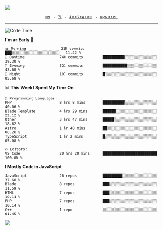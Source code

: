 <img style="bottom: 800px;" src="https://imgur.com/rilHVxA.png"/>
<p align="center">
  <samp>
    <a href="https://fayln.com">me</a> .
    <!-- <a href="https://fayln.com/projects">projects</a> . -->
    <a href="https://go.fayln.com/twitter">𝕏</a> .
    <a href="https://go.fayln.com/instagram">instagram</a> .
<!--     <a href="https://go.fayln.com/polywork">polywork</a> . -->
    <a href="https://github.com/sponsors/faridhnzz">sponsor</a>
  </samp>
</p>

---
<!--START_SECTION:waka-->
![Code Time](http://img.shields.io/badge/Code%20Time-3%2C338%20hrs%2040%20mins-blue)

**I'm an Early 🐤** 

```text
🌞 Morning                215 commits         ███░░░░░░░░░░░░░░░░░░░░░░   11.42 % 
🌆 Daytime                740 commits         ██████████░░░░░░░░░░░░░░░   39.30 % 
🌃 Evening                821 commits         ███████████░░░░░░░░░░░░░░   43.60 % 
🌙 Night                  107 commits         █░░░░░░░░░░░░░░░░░░░░░░░░   05.68 % 
```


📊 **This Week I Spent My Time On** 

```text
💬 Programming Languages: 
PHP                      8 hrs 8 mins        ██████████░░░░░░░░░░░░░░░   40.06 % 
Blade Template           4 hrs 29 mins       ██████░░░░░░░░░░░░░░░░░░░   22.12 % 
Other                    3 hrs 47 mins       █████░░░░░░░░░░░░░░░░░░░░   18.62 % 
Astro                    1 hr 40 mins        ██░░░░░░░░░░░░░░░░░░░░░░░   08.26 % 
TypeScript               1 hr 2 mins         █░░░░░░░░░░░░░░░░░░░░░░░░   05.08 % 

🔥 Editors: 
VS Code                  20 hrs 20 mins      █████████████████████████   100.00 % 
```

**I Mostly Code in JavaScript** 

```text
JavaScript               26 repos            █████████░░░░░░░░░░░░░░░░   37.68 % 
Blade                    8 repos             ███░░░░░░░░░░░░░░░░░░░░░░   11.59 % 
HTML                     7 repos             ███░░░░░░░░░░░░░░░░░░░░░░   10.14 % 
PHP                      7 repos             ███░░░░░░░░░░░░░░░░░░░░░░   10.14 % 
C++                      1 repo              ░░░░░░░░░░░░░░░░░░░░░░░░░   01.45 % 
```




<!--END_SECTION:waka-->

![](https://hit.yhype.me/github/profile?user_id=29797712)
